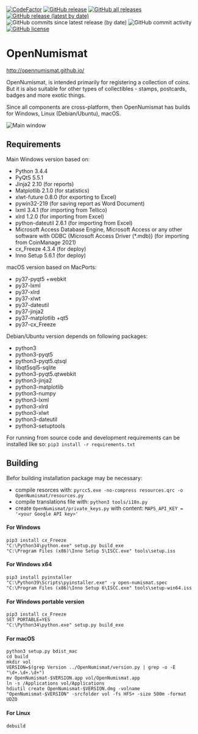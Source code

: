 [![CodeFactor](https://www.codefactor.io/repository/github/opennumismat/open-numismat/badge)](https://www.codefactor.io/repository/github/opennumismat/open-numismat)
[![GitHub release](https://img.shields.io/github/release/opennumismat/open-numismat.svg)](https://github.com/opennumismat/open-numismat/releases/)
[![GitHub all releases](https://img.shields.io/github/downloads/opennumismat/open-numismat/total.svg)](https://github.com/opennumismat/open-numismat/releases/)
[![GitHub release (latest by date)](https://img.shields.io/github/downloads/opennumismat/open-numismat/latest/total.svg)](https://github.com/opennumismat/open-numismat/releases/)
![GitHub commits since latest release (by date)](https://img.shields.io/github/commits-since/OpenNumismat/open-numismat/latest)
![GitHub commit activity](https://img.shields.io/github/commit-activity/m/OpenNumismat/open-numismat)
[![GitHub license](https://img.shields.io/github/license/opennumismat/open-numismat.svg)](https://github.com/opennumismat/open-numismat/blob/master/COPYING)


# OpenNumismat
http://opennumismat.github.io/

OpenNumismat, is intended primarily for registering a collection of coins. But
it is also suitable for other types of collectibles - stamps, postcards, badges
and more exotic things.

Since all components are cross-platform, then OpenNumismat has builds for
Windows, Linux (Debian/Ubuntu), macOS.

![Main window](http://opennumismat.github.io/images/screenMain.png)

## Requirements
Main Windows version based on:
* Python 3.4.4
* PyQt5 5.5.1
* Jinja2 2.10 (for reports)
* Matplotlib 2.1.0 (for statistics)
* xlwt-future 0.8.0 (for exporting to Excel)
* pywin32-219 (for saving report as Word Document)
* lxml 3.4.1 (for importing from Tellico)
* xlrd 1.2.0 (for importing from Excel)
* python-dateutil 2.6.1 (for importing from Excel)
* Microsoft Access Database Engine, Microsoft Access or any other software with ODBC {Microsoft Access Driver (*.mdb)} (for importing from CoinManage 2021)
* cx_Freeze 4.3.4 (for deploy)
* Inno Setup 5.6.1 (for deploy)

macOS version based on MacPorts:
* py37-pyqt5 +webkit
* py37-lxml
* py37-xlrd
* py37-xlwt
* py37-dateutil
* py37-jinja2
* py37-matplotlib +qt5
* py37-cx_Freeze

Debian/Ubuntu version depends on following packages: 
* python3
* python3-pyqt5
* python3-pyqt5.qtsql
* libqt5sql5-sqlite
* python3-pyqt5.qtwebkit
* python3-jinja2
* python3-matplotlib
* python3-numpy
* python3-lxml
* python3-xlrd
* python3-xlwt
* python3-dateutil
* python3-setuptools

For running from source code and development requirements can be installed like so:
`pip3 install -r requirements.txt`

## Building
Befor building installation package may be necessary:
* compile resorces with: `pyrcc5.exe -no-compress resources.qrc -o OpenNumismat/resources.py`
* compile translations file with: `python3 tools/i18n.py`
* create `OpenNumismat/private_keys.py` with content: `MAPS_API_KEY = '<your Google API key>'`

#### For Windows
    pip3 install cx_Freeze
    "C:\Python34\python.exe" setup.py build_exe
    "C:\Program Files (x86)\Inno Setup 5\ISCC.exe" tools\setup.iss

#### For Windows x64
    pip3 install pyinstaller
    "C:\Python39\Scripts\pyinstaller.exe" -y open-numismat.spec
    "C:\Program Files (x86)\Inno Setup 6\ISCC.exe" tools\setup-win64.iss

#### For Windows portable version
    pip3 install cx_Freeze
    SET PORTABLE=YES
    "C:\Python34\python.exe" setup.py build_exe

#### For macOS
    python3 setup.py bdist_mac
    cd build
    mkdir vol
    VERSION=$(grep Version ../OpenNumismat/version.py | grep -o -E "\d+.\d+.\d+")
    mv OpenNumismat-$VERSION.app vol/OpenNumismat.app
    ln -s /Applications vol/Applications
    hdiutil create OpenNumismat-$VERSION.dmg -volname "OpenNumismat-$VERSION" -srcfolder vol -fs HFS+ -size 500m -format UDZO

#### For Linux
    debuild
